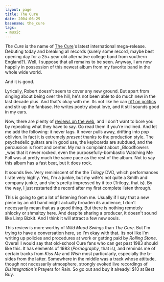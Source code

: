 ```yaml
---
layout: page
title: The Cure
date: 2004-06-29
basename: the_cure
tags:
- music
---
```


_The Cure_ is the name of <a href="http://www.thecure.com" title="The Cure :: Official Site">The Cure</a>'s
latest international mega-release. Debuting today and breaking all records
(surely some record, maybe best opening day for a 25+ year old alternative
college band from southern England?). Well, I suppose that all remains to be
seen. Anyway, I am now happily in possession of this newest album from my
favorite band in the whole wide world.  

And it is good.

Lyrically, Robert doesn't seem to cover any new ground. But apart from singing
about being over the hill, he's not been able to do much new in the last decade
plus. And that's okay with me. Its not like he can <a
href="http://www.morrisseymusic.com/" title="The official site of
Morrissey">riff on politics</a> and stir up the fanbase. He writes poetry about
love, and it still sounds good in my ears.

Now, there are plenty of <a
href="http://www.metacritic.com/music/artists/cure/cure/" title="Metacritic's
collection of reviews; apparently the 81 average is quite good.">reviews on
the web</a>, and I don't want to bore you by repeating what they have to say.
Go read them if you're inclined. And let me add the following: it never lags.
It never pulls away, drifting into pop oblivion. In fact it is extremely
_present_ thanks to the production style. The psychedelic guitars are in good
use, the keyboards are subdued, and the percussion is front and center. My
main complaint about _Bloodflowers _was that it never rocked, even the
purposefully-bombastic Watching Me Fall was at pretty much the same pace as
the rest of the album. Not to say this album has a fast beat, but it does
rock.  

It sounds live. Very reminiscent of the the _Trilogy_ DVD, which performances I
rate very highly. Yes, I'm a junkie, but my wife's not quite a Smith and company
junkie, and she's pretty impressed by it too (Trilogy, that is). By the way, I
just restarted the record after my first complete listen through. 

This is going to get a lot of listening from me. Usually if I say that a new
piece by an old band might actually broaden its audience, I don't necessarily
mean that as a good thing. But there is nothing remotely shlocky or shmaltzy
here. And despite sharing a producer, it doesn't sound like Limp Bizkit. And I
think it will attract a few new souls.  

This review is more worthy of _Wild Mood Swings_ than _The Cure_. But I'm trying
to have a conversation here, so I'm okay with that. Its not like I'm writing up
policies and procedures at work or getting paid by _Rolling Stone_. Overall I
would say that old-school Cure fans who can get past 1983 should like this. It
has elements of 1983 (_Pornography_, that is), and reminds me of certain tracks
from _Kiss Me_ and _Wish_ most particularly, especially the b-sides from the
latter. Somewhere in the middle was a track whose attitude, though not
necessarily atmosphere, strongly evoked live recordings of _Disintegration's_
Prayers for Rain. So go out and buy it already! $10 at Best Buy.
